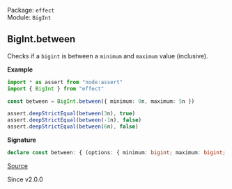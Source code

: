 Package: `effect`<br />
Module: `BigInt`<br />

## BigInt.between

Checks if a `bigint` is between a `minimum` and `maximum` value (inclusive).

**Example**

```ts
import * as assert from "node:assert"
import { BigInt } from "effect"

const between = BigInt.between({ minimum: 0n, maximum: 5n })

assert.deepStrictEqual(between(3n), true)
assert.deepStrictEqual(between(-1n), false)
assert.deepStrictEqual(between(6n), false)
```

**Signature**

```ts
declare const between: { (options: { minimum: bigint; maximum: bigint; }): (self: bigint) => boolean; (self: bigint, options: { minimum: bigint; maximum: bigint; }): boolean; }
```

[Source](https://github.com/Effect-TS/effect/tree/main/packages/effect/src/BigInt.ts#L293)

Since v2.0.0